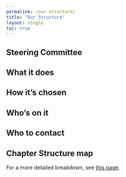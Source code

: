 ```yaml
---
permalink: /our-structure/
title: "Our Structure"
layout: single
toc: true
---
```

## Steering Committee

## What it does

## How it’s chosen

## Who’s on it

## Who to contact

## Chapter Structure map

For a more detailed breakdown, see <a href="/structure-and-campaigns/">this page</a>.
